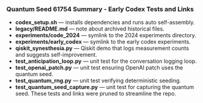### Quantum Seed 61754 Summary - Early Codex Tests and Links
- **codex_setup.sh** — installs dependencies and runs auto self-assembly.
- **legacy/README.md** — note about archived historical files.
- **experiments/code_2024** — symlink to the 2024 experiments directory.
- **experiments/early_codex** — symlink to the early codex experiments.
- **qiskit_synesthesia.py** — Qiskit demo that logs measurement counts and suggests self-improvement.
- **test_anticipation_loop.py** — unit test for the conversation logging loop.
- **test_openai_patch.py** — unit test ensuring OpenAI patch uses the quantum seed.
- **test_quantum_rng.py** — unit test verifying deterministic seeding.
- **test_quantum_seed_capture.py** — unit test for capturing the quantum seed.
These tests and links were pruned to streamline the repo.
